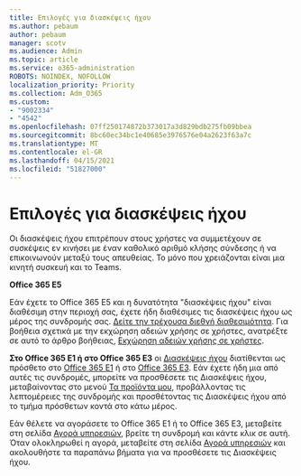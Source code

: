 ```yaml
---
title: Επιλογές για διασκέψεις ήχου
ms.author: pebaum
author: pebaum
manager: scotv
ms.audience: Admin
ms.topic: article
ms.service: o365-administration
ROBOTS: NOINDEX, NOFOLLOW
localization_priority: Priority
ms.collection: Adm_O365
ms.custom:
- "9002334"
- "4542"
ms.openlocfilehash: 07ff250174872b373017a3d829bdb275fb09bbea
ms.sourcegitcommit: 8bc60ec34bc1e40685e3976576e04a2623f63a7c
ms.translationtype: MT
ms.contentlocale: el-GR
ms.lasthandoff: 04/15/2021
ms.locfileid: "51827000"
---
```

# <a name="options-for-audio-conferencing"></a>Επιλογές για διασκέψεις ήχου

Οι διασκέψεις ήχου επιτρέπουν στους χρήστες να συμμετέχουν σε συσκέψεις εν κινήσει με έναν καθολικό αριθμό κλήσης σύνδεσης ή να επικοινωνούν μεταξύ τους απευθείας. Το μόνο που χρειάζονται είναι μια κινητή συσκευή και το Teams.

**Office 365 E5**

Εάν έχετε το Office 365 E5 και η δυνατότητα "διασκέψεις ήχου" είναι διαθέσιμη στην περιοχή σας, έχετε ήδη διαθέσιμες τις διασκέψεις ήχου ως μέρος της συνδρομής σας. [Δείτε την τρέχουσα διεθνή διαθεσιμότητα](https://go.microsoft.com/fwlink/p/?LinkID=839556). Για βοήθεια σχετικά με την εκχώρηση αδειών χρήσης σε χρήστες, ανατρέξτε σε αυτό το άρθρο βοήθειας, [Εκχώρηση αδειών χρήσης σε χρήστες](https://docs.microsoft.com/microsoft-365/admin/manage/assign-licenses-to-users).

**Στο Office 365 E1 ή στο Office 365 E3**
οι [Διασκέψεις ήχου](https://docs.microsoft.com/microsoftteams/audio-conferencing-in-office-365) διατίθενται ως πρόσθετο στο [Office 365 E1](https://www.microsoft.com/microsoft-365/business/office-365-enterprise-e1-business-software) ή στο [Office 365 E3](https://www.microsoft.com/microsoft-365/business/office-365-enterprise-e3-business-software).  Εάν έχετε ήδη μια από αυτές τις συνδρομές, μπορείτε να προσθέσετε τις Διασκέψεις ήχου, μεταβαίνοντας στο μενού [Τα προϊόντα μου](https://go.microsoft.com/fwlink/p/?linkid=842054), προβάλλοντας τις λεπτομέρειες της συνδρομής και προσθέτοντας τις Διασκέψεις ήχου από το τμήμα πρόσθετων κοντά στο κάτω μέρος.

Εάν θέλετε να αγοράσετε το Office 365 E1 ή το Office 365 E3, μεταβείτε στη σελίδα [Αγορά υπηρεσιών](https://go.microsoft.com/fwlink/p/?linkid=868433), βρείτε τη συνδρομή και κάντε κλικ σε αυτή.  Όταν ολοκληρωθεί η αγορά, μεταβείτε στη σελίδα [Αγορά υπηρεσιών](https://go.microsoft.com/fwlink/p/?linkid=868433) και ακολουθήστε τα παραπάνω βήματα για να προσθέσετε τις Διασκέψεις ήχου.
